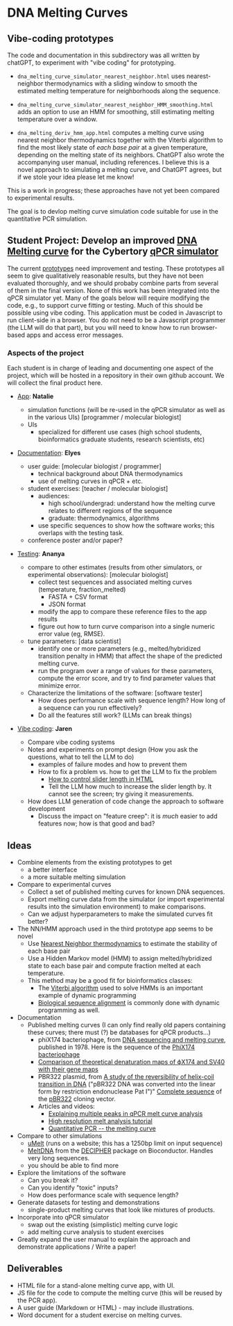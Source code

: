 # DNA Melting Curves

## Vibe-coding prototypes

The code and documentation in this subdirectory was all written by chatGPT, to experiment with "vibe coding" for prototyping.

* `dna_melting_curve_simulator_nearest_neighbor.html` uses nearest-neighbor thermodynamics with a sliding window to smooth the estimated melting temperature for neighborhoods along the sequence.

* `dna_melting_curve_simulator_nearest_neighbor_HMM_smoothing.html` adds an option to use an HMM for smoothing, still estimating melting temperature over a window.
  
* `dna_melting_deriv_hmm_app.html` computes a melting curve using nearest neighbor thermodynamics together with the Viterbi algorithm to find the most likely state of _each base pair_ at a given temperature, depending on the melting state of its neighbors. 
ChatGPT also wrote the accompanying user manual, including references. I believe this is a novel approach to simulating a melting curve, and ChatGPT agrees, but if we stole your idea please let me know!

This is a work in progress; these approaches have not yet been compared to experimental results.

The goal is to devlop melting curve simulation code suitable for use in the quantitative PCR simulation.

## Student Project: Develop an improved [DNA Melting curve](https://en.wikipedia.org/wiki/Melting_curve_analysis) for the Cybertory [qPCR simulator](https://github.com/rmhorton/cybertoryTNG/tree/main/pcrsim)
The current [prototypes](https://github.com/rmhorton/cybertoryTNG/tree/main/pcrsim/melting_curves) need improvement and testing.
These prototypes all seem to give qualitatively reasonable results, but they have not been evaluated thoroughly, and we should probaby combine parts from several of them in the final version.
None of this work has been integrated into the qPCR simulator yet.
Many of the goals below will require modifying the code, e.g., to support curve fitting or testing. Much of this should be possible using vibe coding.
This application must be coded in Javascript to run client-side in a browser. You do not need to be a Javascript programmer (the LLM will do that part), but you will need to know how to run browser-based apps and access error messages.

### Aspects of the project

Each student is in charge of leading and documenting one aspect of the project, which will be hosted in a repository in their own github account. We will collect the final product here.

* [App](https://github.com/nnpham2-sketch/App-Formation-Task---Melting-Curves-Project): __Natalie__
	- simulation functions (will be re-used in the qPCR simulator as well as in the various UIs) [programmer / molecular biologist] 
	- UIs
		+ specialized for different use cases (high school students, bioinformatics graduate students, research scientists, etc)

* [Documentation](https://github.com/eessanaa): __Elyes__
	- user guide: [molecular biologist / programmer]
		+ technical background about DNA thermodynamics 
		+ use of melting curves in qPCR + etc. 
	- student exercises: [teacher / molecular biologist] 
		+ audiences:
			- high school/undergrad: understand how the melting curve relates to different regions of the sequence
			- graduate: thermodynamics, algorithms
        + use specific sequences to show how the software works; this overlaps with the testing task.
	- conference poster and/or paper?

* [Testing](https://github.com/ananyasathyanarayana/melting-curves-testing-ananya): __Ananya__
	- compare to other estimates (results from other simulators, or experimental observations): [molecular biologist] 
		+ collect test sequences and associated melting curves (temperature, fraction_melted)
  			- FASTA + CSV format
			- JSON format
		+ modify the app to compare these reference files to the app results
		+ figure out how to turn curve comparison into a single numeric error value (eg, RMSE).
	- tune parameters: [data scientist] 
		+ identify one or more parameters (e.g., melted/hybridized transition penalty in HMM) that affect the shape of the predicted melting curve. 
		+ run the program over a range of values for these parameters, compute the error score, and try to find parameter values that minimize error. 
	- Characterize the limitations of the software: [software tester]
		+ How does performance scale with sequence length? How long of a sequence can you run effectively?
  		+ Do all the features still work? (LLMs can break things)

* [Vibe coding](https://github.com/jfbenigno/Bob-Horton-Melting-Curve-Project): __Jaren__
	- Compare vibe coding systems
	- Notes and experiments on prompt design (How you ask the questions, what to tell the LLM to do)
		+ examples of failure modes and how to prevent them
        + How to fix a problem vs. how to get the LLM to fix the problem
            - [How to control slider length in HTML](https://www.google.com/search?q=How+to+control+slider+length+in+HTML)
            - Tell the LLM how much to increase the slider length by. It cannot see the screen; try giving it measurements.
	- How does LLM generation of code change the approach to software development
		+ Discuss the impact on "feature creep": it is _much_ easier to add features now; how is that good and bad?

## Ideas

* Combine elements from the existing prototypes to get
	+ a better interface
	+ a more suitable melting simulation
* Compare to experimental curves
	+ Collect a set of published melting curves for known DNA sequences.
	+ Export melting curve data from the simulator (or import experimental results into the simulation environment) to make comparisons.
	+ Can we adjust hyperparameters to make the simulated curves fit better?
* The NN/HMM approach used in the third prototype app seems to be novel
	+ Use [Nearest Neighbor thermodynamics](https://en.wikipedia.org/wiki/Nucleic_acid_thermodynamics) to estimate the stability of each base pair
	+ Use a Hidden Markov model (HMM) to assign melted/hybridized state to each base pair and compute fraction melted at each temperature.
	+ This method may be a good fit for bioinformatics classes:
		- The [Viterbi algorithm](https://en.wikipedia.org/wiki/Viterbi_algorithm) used to solve HMMs is an important example of dynamic programming
		- [Biological sequence alignment](https://en.wikipedia.org/wiki/Sequence_alignment) is commonly done with dynamic programming as well.
* Documentation
  + Published melting curves (I can only find really old papers containing these curves; there must (?) be databases for qPCR products...)
  	- phiX174 bacteriophage, from [DNA sequencing and melting curve](https://pmc.ncbi.nlm.nih.gov/articles/PMC382884/pdf/pnas00001-0109.pdf), published in 1978.
  		Here is the sequence of the [PhiX174 bacteriophage](https://www.ncbi.nlm.nih.gov/nuccore/NC_001422.1)
  	- [Comparison of theoretical denaturation maps of ϕX174 and SV40 with their gene maps](https://pmc.ncbi.nlm.nih.gov/articles/PMC327754/pdf/nar00444-0261.pdf)
  	- PBR322 plasmid, from [A study of the reversibility of helix-coil transition in DNA](https://pmc.ncbi.nlm.nih.gov/articles/PMC327413/pdf/nar00409-0159.pdf)
  		("pBR322 DNA was converted into the linear form by restriction endonuclease Pat I")"
  		[Complete sequence](https://www.ncbi.nlm.nih.gov/nuccore/J01749.1) of the [pBR322](https://en.wikipedia.org/wiki/PBR322) cloning vector.
	+ Articles and videos:
		- [Explaining multiple peaks in qPCR melt curve analysis](https://www.idtdna.com/pages/education/decoded/article/interpreting-melt-curves-an-indicator-not-a-diagnosis)
		- [High resolution melt analysis tutorial](https://www.youtube.com/watch?v=y567YuJhSek)
		- [Quantitative PCR -- the melting curve](https://www.youtube.com/watch?v=OAsuG0v-cr4)
* Compare to other simulations
	+ [uMelt](https://www.dna-utah.org/umelt/quartz/um.php) (runs on a website; this has a 1250bp limit on input sequence)
	+ [MeltDNA](https://www.rdocumentation.org/packages/DECIPHER/versions/2.0.2/topics/MeltDNA) from the [DECIPHER](https://bioconductor.org/packages/release/bioc/html/DECIPHER.html) package on Bioconductor. Handles very long sequences.
	+ you should be able to find more
* Explore the limitations of the software
	+ Can you break it?
	+ Can you identify "toxic" inputs?
	+ How does performance scale with sequence length?
* Generate datasets for testing and demonstrations
	+ single-product melting curves that look like mixtures of products.
* Incorporate into qPCR simulator
	+ swap out the existing (simplistic) melting curve logic
	+ add melting curve analysis to student exercises
* Greatly expand the user manual to explain the approach and demonstrate applications / Write a paper!

## Deliverables

* HTML file for a stand-alone melting curve app, with UI.
* JS file for the code to compute the melting curve (this will be reused by the PCR app).
* A user guide (Markdown or HTML) - may include illustrations.
* Word document for a student exercise on melting curves.
